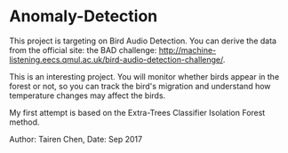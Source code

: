 # Anomaly-Detection

This project is targeting on Bird Audio Detection. You can derive the data from the official site: the BAD challenge: http://machine-listening.eecs.qmul.ac.uk/bird-audio-detection-challenge/.

This is an interesting project. You will monitor whether birds appear in the forest or not, so you can track the bird's migration and understand how temperature changes may affect the birds.

My first attempt is based on the Extra-Trees Classifier Isolation Forest method.

Author: Tairen Chen, Date: Sep 2017

